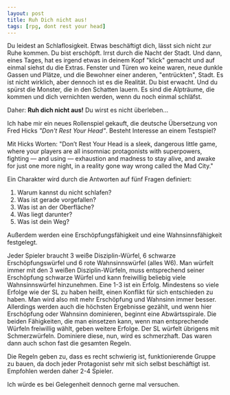 ```yaml
---
layout: post
title: Ruh Dich nicht aus!
tags: [rpg, dont rest your head]
---
```

Du leidest an Schlaflosigkeit. Etwas beschäftigt dich, lässt sich nicht zur Ruhe kommen. Du bist erschöpft. Irrst durch die Nacht der Stadt. Und dann, eines Tages, hat es irgend etwas in deinem Kopf "klick" gemacht und auf einmal siehst du die Extras. Fenster und Türen wo keine waren, neue dunkle Gassen und Plätze, und die Bewohner einer anderen, "entrückten", Stadt. Es ist nicht wirklich, aber dennoch ist es die Realität. Du bist erwacht. Und du spürst die Monster, die in den Schatten lauern. Es sind die Alpträume, die kommen und dich vernichten werden, wenn du noch einmal schläfst.

Daher: **Ruh dich nicht aus!** Du wirst es nicht überleben...

Ich habe mir ein neues Rollenspiel gekauft, die deutsche Übersetzung von Fred Hicks _"Don't Rest Your Head"_. Besteht Interesse an einem Testspiel? 

Mit Hicks Worten: "Don’t Rest Your Head is a sleek, dangerous little game, where your players are all insomniac protagonists with superpowers, fighting — and using — exhaustion and madness to stay alive, and awake for just one more night, in a reality gone way wrong called the Mad City."

Ein Charakter wird durch die Antworten auf fünf Fragen definiert:

 1. Warum kannst du nicht schlafen?
 2. Was ist gerade vorgefallen?
 3. Was ist an der Oberfläche?
 4. Was liegt darunter?
 5. Was ist dein Weg?

Außerdem werden eine Erschöpfungsfähigkeit und eine Wahnsinnsfähigkeit festgelegt.

Jeder Spieler braucht 3 weiße Disziplin-Würfel, 6 schwarze Erschöpfungswürfel und 6 rote Wahnsinnswürfel (alles W6). Man würfelt immer mit den 3 weißen Disziplin-Würfeln, muss entsprechend seiner Erschöpfung schwarze Würfel und kann freiwillig beliebig viele Wahnsinnswürfel hinzunehmen. Eine 1-3 ist ein Erfolg. Mindestens so viele Erfolge wie der SL zu haben heißt, einen Konflikt für sich entschieden zu haben. Man wird also mit mehr Erschöpfung und Wahnsinn immer besser. Allerdings werden auch die höchsten Ergebnisse gezählt, und wenn hier Erschöpfung oder Wahnsinn dominieren, beginnt eine Abwärtsspirale. Die beiden Fähigkeiten, die man einsetzen kann, wenn man entsprechende Würfeln freiwillig wählt, geben weitere Erfolge. Der SL würfelt übrigens mit Schmerzwürfeln. Dominiere diese, nun, wird es schmerzhaft. Das waren dann auch schon fast die gesamten Regeln.

Die Regeln geben zu, dass es recht schwierig ist, funktionierende Gruppe zu bauen, da doch jeder Protagonist sehr mit sich selbst beschäftigt ist. Empfohlen werden daher 2-4 Spieler.

Ich würde es bei Gelegenheit dennoch gerne mal versuchen.
